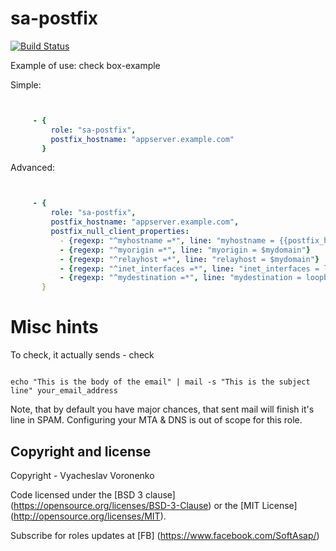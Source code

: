 sa-postfix
==========

[![Build Status](https://travis-ci.org/softasap/sa-postfix.svg?branch=master)](https://travis-ci.org/softasap/sa-postfix)


Example of use: check box-example

Simple:

```YAML


     - {
         role: "sa-postfix",
         postfix_hostname: "appserver.example.com"
       }

```


Advanced:

```YAML


     - {
         role: "sa-postfix",
         postfix_hostname: "appserver.example.com",
         postfix_null_client_properties:
           - {regexp: "^myhostname =*", line: "myhostname = {{postfix_hostname}}"}
           - {regexp: "^myorigin =*", line: "myorigin = $mydomain"}
           - {regexp: "^relayhost =*", line: "relayhost = $mydomain"}
           - {regexp: "^inet_interfaces =*", line: "inet_interfaces = loopback-only"}
           - {regexp: "^mydestination =*", line: "mydestination = loopback-only"}
       }

```


# Misc hints

To check, it actually sends - check

```shell

echo "This is the body of the email" | mail -s "This is the subject line" your_email_address

```

Note, that by default you have major chances, that sent mail will finish it's line in SPAM.  Configuring your MTA & DNS is out of scope for this role.


Copyright and license
---------------------

Copyright - Vyacheslav Voronenko

Code licensed under the [BSD 3 clause] (https://opensource.org/licenses/BSD-3-Clause) or the [MIT License] (http://opensource.org/licenses/MIT).

Subscribe for roles updates at [FB] (https://www.facebook.com/SoftAsap/)
